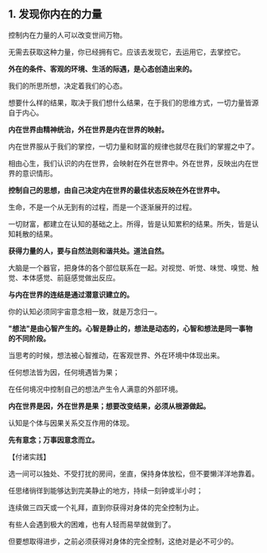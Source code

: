 ## 1. 发现你内在的力量

控制内在力量的人可以改变世间万物。

无需去获取这种力量，你已经拥有它。应该去发现它，去运用它，去掌控它。

**外在的条件、客观的环境、生活的际遇，是心态创造出来的。**

我们的所思所想，决定着我们的心态。

想要什么样的结果，取决于我们想什么结果，在于我们的思维方式，一切力量皆源自于内心。

**内在世界由精神统治，外在世界是内在世界的映射。**

内在世界服从于我们的掌控，一切力量和财富的规律也就尽在我们的掌握之中了。

相由心生，我们认识的内在世界，会映射在外在世界中。外在世界，反映出内在世界的意识情形。

**控制自己的思想，由自己决定内在世界的最佳状态反映在外在世界中。**

生命，不是一个从无到有的过程，而是一个逐渐展开的过程。

一切财富，都建立在认知的基础之上。所得，皆是认知累积的结果。所失，皆是认知耗散的结果。

**获得力量的人，要与自然法则和谐共处。道法自然。**

大脑是一个器官，把身体的各个部位联系在一起。对视觉、听觉、味觉、嗅觉、触觉、本体感觉、前庭感觉做出反应。

**与内在世界的连结是通过潜意识建立的。**

你的认知必须同宇宙意念相一致，就是万念归一。

**"想法"是由心智产生的。心智是静止的，想法是动态的，心智和想法是同一事物的不同阶段。**

当思考的时候，想法被心智推动，在客观世界、外在环境中体现出来。

任何想法皆为因，任何境遇皆为果；

在任何境况中控制自己的想法产生令人满意的外部环境。

**内在世界是因，外在世界是果；想要改变结果，必须从根源做起。**

认知是个体与因果关系交互作用的体现。

**先有意念；万事因意念而立。**

【付诸实践】

选一间可以独处、不受打扰的房间，坐直，保持身体放松，但不要懒洋洋地靠着。

任思绪徜徉到能够达到完美静止的地方，持续一刻钟或半小时；

连续做三四天或一个礼拜，直到你获得对身体的完全控制为止。

有些人会遇到极大的困难，也有人轻而易举就做到了。

但要想取得进步，之前必须获得对身体的完全控制，这绝对是必不可少的。
